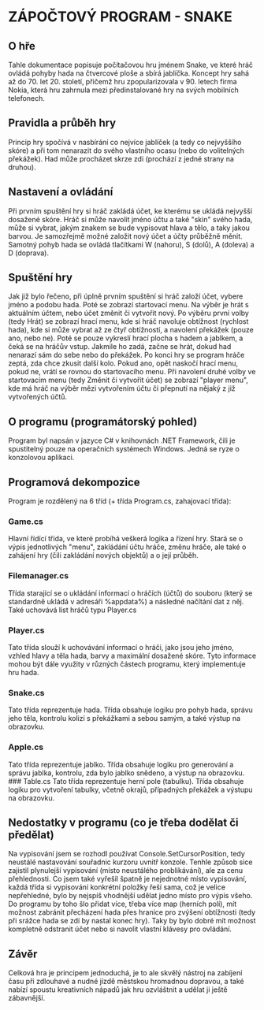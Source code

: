 # ZÁPOČTOVÝ PROGRAM - SNAKE
## O hře
Tahle dokumentace popisuje počítačovou hru jménem Snake, ve které hráč ovládá pohyby hada na čtvercové ploše a sbírá jablíčka. Koncept hry sahá až do 70. let 20. století, přičemž hru zpopularizovala v 90. letech firma Nokia, která hru zahrnula mezi předinstalované hry na svých mobilních telefonech.
## Pravidla a průběh hry
Princip hry spočívá v nasbírání co nejvíce jablíček (a tedy co nejvyššího skóre) a při tom nenarazit do svého vlastního ocasu (nebo do volitelných překážek). Had může procházet skrze zdi (prochází z jedné strany na druhou).
## Nastavení a ovládání
Při prvním spuštění hry si hráč zakládá účet, ke kterému se ukládá nejvyšší dosažené skóre. Hráč si může navolit jméno účtu a také "skin" svého hada, může si vybrat, jakým znakem se bude vypisovat hlava a tělo, a taky jakou barvou. Je samozřejmě možné založit nový účet a účty průběžně měnit. Samotný pohyb hada se ovládá tlačítkami W (nahoru), S (dolů), A (doleva) a D (doprava). 
## Spuštění hry
Jak již bylo řečeno, při úplně prvním spuštění si hráč založí účet, vybere jméno a podobu hada. Poté se zobrazí startovací menu. Na výběr je hrát s aktuálním účtem, nebo účet změnit či vytvořit nový. Po výběru první volby (tedy Hrát) se zobrazí hrací menu, kde si hráč navoluje obtížnost (rychlost hada), kde si může vybrat až ze čtyř obtížností, a navolení překážek (pouze ano, nebo ne). Poté se pouze vykreslí hrací plocha s hadem a jablkem, a čeká se na hráčův vstup. Jakmile ho zadá, začne se hrát, dokud had nenarazí sám do sebe nebo do překážek. Po konci hry se program hráče zeptá, zda chce zkusit další kolo. Pokud ano, opět naskočí hrací menu, pokud ne, vrátí se rovnou do startovacího menu. Při navolení druhé volby ve startovacím menu (tedy Změnit či vytvořit účet) se zobrazí "player menu", kde má hráč na výběr mězi vytvořením účtu či přepnutí na nějaký z již vytvořených účtů.
## O programu (programátorský pohled)
Program byl napsán v jazyce C# v knihovnách .NET Framework, čili je spustitelný pouze na operačních systémech Windows. Jedná se ryze o konzolovou aplikaci.
## Programová dekompozice
Program je rozdělený na 6 tříd (+ třída Program.cs, zahajovací třída):
### Game.cs
Hlavní řídící třída, ve které probíhá veškerá logika a řízení hry. Stará se o výpis jednotlivých "menu", zakládání účtu hráče, změnu hráče, ale také o zahájení hry (čili zakládání nových objektů) a o její průběh.
### Filemanager.cs
Třída starající se o ukládání informací o hráčích (účtů) do souboru (který se standardně ukládá v adresáři %appdata%) a následné načítání dat z něj. Také uchovává list hráčů typu Player.cs
### Player.cs
Tato třída slouží k uchovávání informací o hráči, jako jsou jeho jméno, vzhled hlavy a těla hada, barvy a maximální dosažené skóre. Tyto informace mohou být dále využity v různých částech programu, který implementuje hru hada.
### Snake.cs
Tato třída reprezentuje hada. Třída obsahuje logiku pro pohyb hada, správu jeho těla, kontrolu kolizí s překážkami a sebou samým, a také výstup na obrazovku.
### Apple.cs
Tato třída reprezentuje jablko. Třída obsahuje logiku pro generování a správu jablka, kontrolu, zda bylo jablko snědeno, a výstup na obrazovku.
### Table.cs
Tato třída reprezentuje herní pole (tabulku). Třída obsahuje logiku pro vytvoření tabulky, včetně okrajů, případných překážek a výstupu na obrazovku.
## Nedostatky v programu (co je třeba dodělat či předělat)
Na vypisování jsem se rozhodl používat Console.SetCursorPosition, tedy neustálé nastavování souřadnic kurzoru uvnitř konzole. Tenhle způsob sice zajistil plynulejší vypisování (místo neustálého problikávání), ale za cenu přehlednosti. Co jsem také vyřešil špatně je nejednotné místo vypisování, každá třída si vypisování konkrétní položky řeší sama, což je velice nepřehledné, bylo by nejspíš vhodnější udělat jedno místo pro výpis všeho. Do programu by toho šlo přidat více, třeba více map (herních polí), mít možnost zabránit přecházení hada přes hranice pro zvýšení obtížnosti (tedy při srážce hada se zdí by nastal konec hry). Taky by bylo dobré mít možnost kompletně odstranit účet nebo si navolit vlastní klávesy pro ovládání.
## Závěr
Celková hra je principem jednoduchá, je to ale skvělý nástroj na zabíjení času při zdlouhavé a nudné jízdě městskou hromadnou dopravou, a také nabízí spoustu kreativních nápadů jak hru ozvláštnit a udělat ji ještě zábavnější.